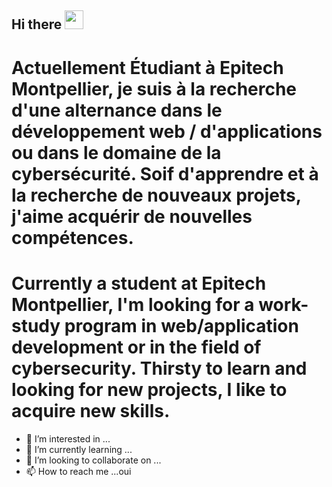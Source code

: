 
## Hi there <img src="https://media.giphy.com/media/hvRJCLFzcasrR4ia7z/giphy.gif" width="30px">

# Actuellement Étudiant à Epitech Montpellier, je suis à la recherche d'une alternance dans le développement web / d'applications ou dans le domaine de la cybersécurité. Soif d'apprendre et à la recherche de nouveaux projets, j'aime acquérir de nouvelles compétences.

# Currently a student at Epitech Montpellier, I'm looking for a work-study program in web/application development or in the field of cybersecurity. Thirsty to learn and looking for new projects, I like to acquire new skills.

- 👀 I’m interested in ...
- 🌱 I’m currently learning ...
- 💞️ I’m looking to collaborate on ...
- 📫 How to reach me ...oui

<!---
Cozarax/Cozarax is a ✨ special ✨ repository because its `README.md` (this file) appears on your GitHub profile.
You can click the Preview link to take a look at your changes.
--->
